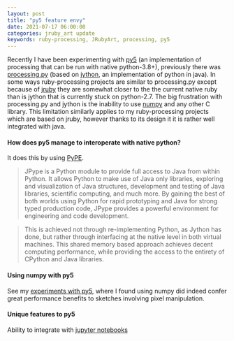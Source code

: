 ```yaml
---
layout: post
title: "py5 feature envy"
date: 2021-07-17 06:00:00
categories: jruby_art update
keywords: ruby-processing, JRubyArt, processing, py5
---
```

Recently I have been experimenting with [py5][py5] (an implementation of processing that can be run with native python-3.8+), previously there was [processing.py][processing.py] (based on [jython][jython], an implementation of python in java). In some ways ruby-processing projects are similar to processing.py except because of [jruby][jruby] they are somewhat closer to the the current native ruby than is jython that is currently stuck on python-2.7. The big frustration with processing.py and jython is the inability to use [numpy][numpy] and any other C library. This limitation similarly applies to my ruby-processing projects which are based on jruby, however thanks to its design it it is rather well integrated with java.

#### How does py5 manage to interoperate with native python?
It does this by using [PyPE][PyPE].
>JPype is a Python module to provide full access to Java from within Python. It allows Python to make use of Java only libraries, exploring and visualization of Java structures, development and testing of Java libraries, scientific computing, and much more. By gaining the best of both worlds using Python for rapid prototyping and Java for strong typed production code, JPype provides a powerful environment for engineering and code development.

>This is achieved not through re-implementing Python, as Jython has done, but rather through interfacing at the native level in both virtual machines. This shared memory based approach achieves decent computing performance, while providing the access to the entirety of CPython and Java libraries.

#### Using numpy with py5

See my [experiments with py5][expts], where I found using numpy did indeed confer great performance benefits to sketches involving pixel manipulation.

#### Unique features to py5

Ability to integrate with [jupyter notebooks][jupyter]


[jupyter]:https://jupyter.org/
[expts]:https://github.com/monkstone/py5-examples
[numpy]:https://numpy.org/
[jruby]:https://www.jruby.org/
[jython]:https://www.jython.org/
[processing.py]:https://github.com/jdf/processing.py#python-mode-for-processing
[py5]:http://py5.ixora.io/
[PyPE]:https://github.com/jpype-project/jpype/
